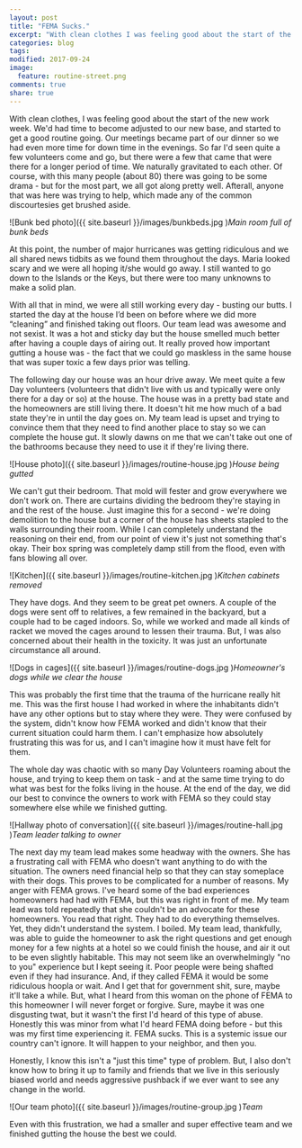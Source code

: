```yaml
---
layout: post
title: "FEMA Sucks."
excerpt: "With clean clothes I was feeling good about the start of the new work week. We'd had time to become adjusted to our new base, and started to get a good routine going."
categories: blog
tags:
modified: 2017-09-24
image:
  feature: routine-street.png
comments: true
share: true
---
```


With clean clothes, I was feeling good about the start of the new work week. We'd had time to become adjusted to our new base, and started to get a good routine going. Our meetings became part of our dinner so we had even more time for down time in the evenings. So far I'd seen quite a few volunteers come and go, but there were a few that came that were there for a longer period of time. We naturally gravitated to each other. Of course, with this many people (about 80) there was going to be some drama - but for the most part, we all got along pretty well. Afterall, anyone that was here was trying to help, which made any of the common discourtesies get brushed aside.

![Bunk bed photo]({{ site.baseurl }}/images/bunkbeds.jpg )*Main room full of bunk beds*

At this point, the number of major hurricanes was getting ridiculous and we all shared news tidbits as we found them throughout the days. Maria looked scary and we were all hoping it/she would go away. I still wanted to go down to the Islands or the Keys, but there were too many unknowns to make a solid plan.

With all that in mind, we were all still working every day - busting our butts. I started the day at the house I’d been on before where we did more “cleaning” and finished taking out floors. Our team lead was awesome and not sexist. It was a hot and sticky day but the house smelled much better after having a couple days of airing out. It really proved how important gutting a house was - the fact that we could go maskless in the same house that was super toxic a few days prior was telling.

The following day our house was an hour drive away. We meet quite a few Day volunteers (volunteers that didn't live with us and typically were only there for a day or so) at the house. The house was in a pretty bad state and the homeowners are still living there. It doesn't hit me how much of a bad state they're in until the day goes on. My team lead is upset and trying to convince them that they need to find another place to stay so we can complete the house gut. It slowly dawns on me that we can't take out one of the bathrooms because they need to use it if they're living there.

![House photo]({{ site.baseurl }}/images/routine-house.jpg )*House being gutted*

We can't gut their bedroom. That mold will fester and grow everywhere we don't work on. There are curtains dividing the bedroom they're staying in and the rest of the house. Just imagine this for a second - we're doing demolition to the house but a corner of the house has sheets stapled to the walls surrounding their room. While I can completely understand the reasoning on their end, from our point of view it's just not something that's okay. Their box spring was completely damp still from the flood, even with fans blowing all over.

![Kitchen]({{ site.baseurl }}/images/routine-kitchen.jpg )*Kitchen cabinets removed*

They have dogs. And they seem to be great pet owners. A couple of the dogs were sent off to relatives, a few remained in the backyard, but a couple had to be caged indoors. So, while we worked and made all kinds of racket we moved the cages around to lessen their trauma. But, I was also concerned about their health in the toxicity. It was just an unfortunate circumstance all around.

![Dogs in cages]({{ site.baseurl }}/images/routine-dogs.jpg )*Homeowner's dogs while we clear the house*

This was probably the first time that the trauma of the hurricane really hit me. This was the first house I had worked in where the inhabitants didn't have any other options but to stay where they were. They were confused by the system, didn't know how FEMA worked and didn't know that their current situation could harm them. I can't emphasize how absolutely frustrating this was for us, and I can't imagine how it must have felt for them.

The whole day was chaotic with so many Day Volunteers roaming about the house, and trying to keep them on task - and at the same time trying to do what was best for the folks living in the house. At the end of the day, we did our best to convince the owners to work with FEMA so they could stay somewhere else while we finished gutting.

![Hallway photo of conversation]({{ site.baseurl }}/images/routine-hall.jpg )*Team leader talking to owner*

The next day my team lead makes some headway with the owners. She has a frustrating call with FEMA who doesn't want anything to do with the situation. The owners need financial help so that they can stay someplace with their dogs. This proves to be complicated for a number of reasons. My anger with FEMA grows. I've heard some of the bad experiences homeowners had had with FEMA, but this was right in front of me. My team lead was told repeatedly that she couldn't be an advocate for these homeowners. You read that right. They had to do everything themselves. Yet, they didn't understand the system. I boiled. My team lead, thankfully, was able to guide the homeowner to ask the right questions and get enough money for a few nights at a hotel so we could finish the house, and air it out to be even slightly habitable. This may not seem like an overwhelmingly "no to you" experience but I kept seeing it. Poor people were being shafted even if they had insurance. And, if they called FEMA it would be some ridiculous hoopla or wait. And I get that for government shit, sure, maybe it'll take a while. But, what I heard from this woman on the phone of FEMA to this homeowner I will never forget or forgive. Sure, maybe it was one disgusting twat, but it wasn't the first I'd heard of this type of abuse. Honestly this was minor from what I'd heard FEMA doing before - but this was my first time experiencing it. FEMA sucks. This is a systemic issue our country can't ignore. It will happen to your neighbor, and then you.

Honestly, I know this isn't a "just this time" type of problem. But, I also don't know how to bring it up to family and friends that we live in this seriously biased world and needs aggressive pushback if we ever want to see any change in the world.

![Our team photo]({{ site.baseurl }}/images/routine-group.jpg )*Team*

Even with this frustration, we had a smaller and super effective team and we finished gutting the house the best we could.







